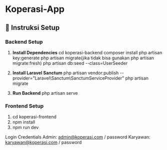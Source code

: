 # Koperasi-App

## 🚀 Instruksi Setup

### Backend Setup

1. **Install Dependencies**
cd koperasi-backend
composer install
php artisan key:generate
php artisan migrate(jika tidak bisa gunakan php artisan migrate:fresh)
php artisan db:seed --class=UserSeeder

2. **Install Laravel Sanctum**
php artisan vendor:publish --provider="Laravel\Sanctum\SanctumServiceProvider"
php artisan migrate

3. **Run Backend**
php artisan serve

### Frontend Setup
1. cd koperasi-frontend
2. npm install
3. npm run dev

Login Credentials
Admin: admin@koperasi.com / password
Karyawan: karyawan@koperasi.com / password
